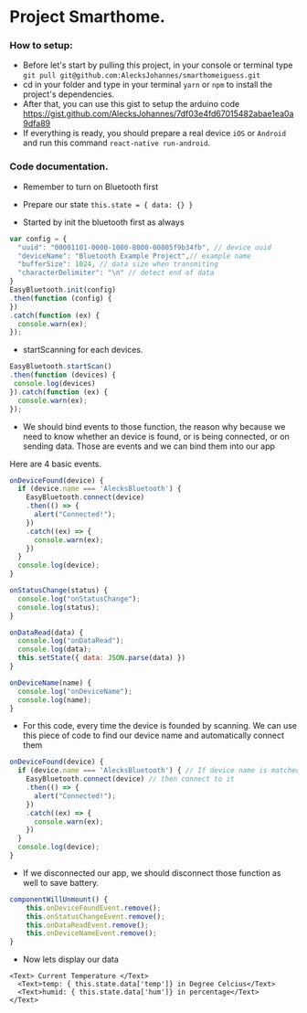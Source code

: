# Project Smarthome.

### How to setup:


- Before let's start by pulling this project, in your console or terminal type `git pull git@github.com:AlecksJohannes/smarthomeiguess.git`
- cd in your folder and type in your terminal `yarn` or `npm` to install the project's dependencies.
- After that, you can use this gist to setup the arduino code https://gist.github.com/AlecksJohannes/7df03e4fd67015482abae1ea0a9dfa89
- If everything is ready, you should prepare a real device `iOS` or  `Android` and run this command `react-native run-android`.

### Code documentation.
- Remember to turn on  Bluetooth first

- Prepare our state 
`this.state = { data: {} }`

- Started by init  the bluetooth first as always

```jsx
var config = {
  "uuid": "00001101-0000-1000-8000-00805f9b34fb", // device uuid
  "deviceName": "Bluetooth Example Project",// example name
  "bufferSize": 1024, // data size when transmiting
  "characterDelimiter": "\n" // detect end of data
}
EasyBluetooth.init(config)
.then(function (config) {
})
.catch(function (ex) {
  console.warn(ex);
});

```
- startScanning for each devices.

```jsx
EasyBluetooth.startScan()
.then(function (devices) {
 console.log(devices)
}).catch(function (ex) {
  console.warn(ex);
});
```

- We should bind events to those function, the reason why because we need to know whether an device is found, or is being connected, or on sending data. Those are events and we can bind them into our app

Here are 4 basic events.

```js
onDeviceFound(device) {
  if (device.name === 'AlecksBluetooth') {
    EasyBluetooth.connect(device)
    .then(() => {
      alert("Connected!");
    })
    .catch((ex) => {
      console.warn(ex);
    })
  }
  console.log(device);
}

onStatusChange(status) {
  console.log("onStatusChange");
  console.log(status);
}

onDataRead(data) {
  console.log("onDataRead");
  console.log(data);
  this.setState({ data: JSON.parse(data) })
}

onDeviceName(name) {
  console.log("onDeviceName");
  console.log(name);
}
```

- For this code, every time the device is founded by scanning. We can use this piece of code to find our device name and automatically connect them
```js
onDeviceFound(device) {
  if (device.name === 'AlecksBluetooth') { // If device name is matched 
    EasyBluetooth.connect(device) // then connect to it 
    .then(() => {
      alert("Connected!");
    })
    .catch((ex) => {
      console.warn(ex);
    })
  }
  console.log(device);
}
```

- If we disconnected our app, we should disconnect those function as well to save battery.

```js
componentWillUnmount() {
    this.onDeviceFoundEvent.remove();
    this.onStatusChangeEvent.remove();
    this.onDataReadEvent.remove();
    this.onDeviceNameEvent.remove();
}
```

- Now lets display our data
```
<Text> Current Temperature </Text>
  <Text>temp: { this.state.data['temp']} in Degree Celcius</Text>
  <Text>humid: { this.state.data['hum']} in percentage</Text>
</Text>
```
